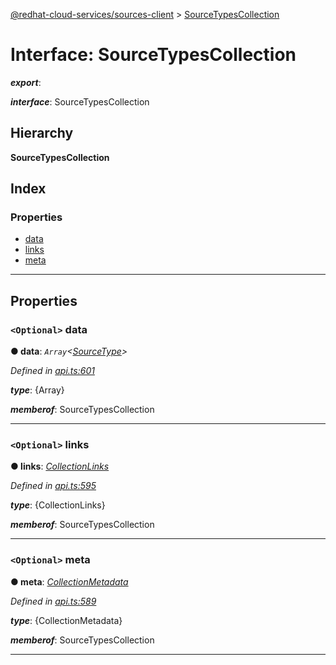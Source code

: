 [@redhat-cloud-services/sources-client](../README.md) > [SourceTypesCollection](../interfaces/sourcetypescollection.md)

# Interface: SourceTypesCollection

*__export__*: 

*__interface__*: SourceTypesCollection

## Hierarchy

**SourceTypesCollection**

## Index

### Properties

* [data](sourcetypescollection.md#data)
* [links](sourcetypescollection.md#links)
* [meta](sourcetypescollection.md#meta)

---

## Properties

<a id="data"></a>

### `<Optional>` data

**● data**: *`Array`<[SourceType](sourcetype.md)>*

*Defined in [api.ts:601](https://github.com/RedHatInsights/javascript-clients/blob/master/packages/sources/api.ts#L601)*

*__type__*: {Array}

*__memberof__*: SourceTypesCollection

___
<a id="links"></a>

### `<Optional>` links

**● links**: *[CollectionLinks](collectionlinks.md)*

*Defined in [api.ts:595](https://github.com/RedHatInsights/javascript-clients/blob/master/packages/sources/api.ts#L595)*

*__type__*: {CollectionLinks}

*__memberof__*: SourceTypesCollection

___
<a id="meta"></a>

### `<Optional>` meta

**● meta**: *[CollectionMetadata](collectionmetadata.md)*

*Defined in [api.ts:589](https://github.com/RedHatInsights/javascript-clients/blob/master/packages/sources/api.ts#L589)*

*__type__*: {CollectionMetadata}

*__memberof__*: SourceTypesCollection

___

